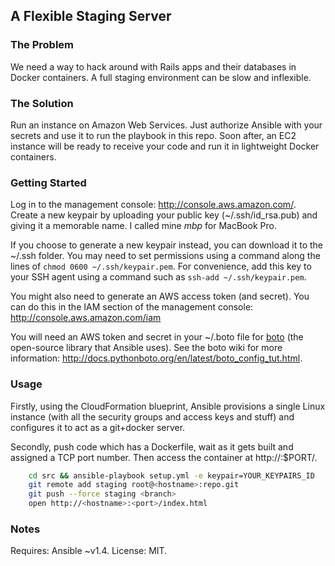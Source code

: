 ## A Flexible Staging Server

### The Problem

We need a way to hack around with Rails apps and their databases in Docker
containers. A full staging environment can be slow and inflexible.

### The Solution

Run an instance on Amazon Web Services. Just authorize Ansible with your secrets
and use it to run the playbook in this repo. Soon after, an EC2 instance will be
ready to receive your code and run it in lightweight Docker containers.

### Getting Started

Log in to the management console: http://console.aws.amazon.com/. Create a new
keypair by uploading your public key (~/.ssh/id_rsa.pub) and giving it a
memorable name. I called mine *mbp* for MacBook Pro.

If you choose to generate a new keypair instead, you can download it to the
~/.ssh folder. You may need to set permissions using a command along the lines
of `chmod 0600 ~/.ssh/keypair.pem`. For convenience, add this key to your SSH
agent using a command such as `ssh-add ~/.ssh/keypair.pem`.

You might also need to generate an AWS access token (and secret). You can do
this in the IAM section of the management console:
http://console.aws.amazon.com/iam

You will need an AWS token and secret in your ~/.boto file for
[boto](https://github.com/boto/boto) (the open-source library that Ansible
uses). See the boto wiki for more information:
http://docs.pythonboto.org/en/latest/boto_config_tut.html.

### Usage

Firstly, using the CloudFormation blueprint, Ansible provisions a single Linux
instance (with all the security groups and access keys and stuff) and configures
it to act as a git+docker server.

Secondly, push code which has a Dockerfile, wait as it gets built and assigned a
TCP port number. Then access the container at http://<instance-hostname>:$PORT/.

```bash
    cd src && ansible-playbook setup.yml -e keypair=YOUR_KEYPAIRS_ID
    git remote add staging root@<hostname>:repo.git
    git push --force staging <branch>
    open http://<hostname>:<port>/index.html
```

### Notes

Requires: Ansible ~v1.4.
License: MIT.
